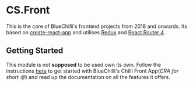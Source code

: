 # CS.Front

This is the core of BlueChilli's frontend projects from 2018 and onwards. Its based on [create-react-app](https://github.com/facebook/create-react-app) and utilises [Redux](https://redux.js.org) and [React Router 4](https://github.com/ReactTraining/react-router).

## Getting Started

This module is not **supposed** to be used own its own. Follow the instructions [here](https://bluechilli.github.io/ChilliSource.Front.Modules) to get started with BlueChilli's Chilli Front App(_CRA for short :stuck_out_tongue_winking_eye:_) and read up the documentation on all the features it offers.

